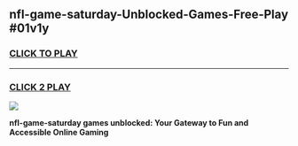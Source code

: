 
## nfl-game-saturday-Unblocked-Games-Free-Play #01v1y
<h3>
<a href="https://us.freeplayer.one?title=nfl-game-saturday&ref=9M">CLICK TO PLAY</a></h3>
<hr>

<h3>
<a href="https://us.freeplayer.one?title=nfl-game-saturday&ref=9M">CLICK 2 PLAY</a>
  
</h3>

<a href="https://us.freeplayer.one?title=nfl-game-saturday&ref=9M"><img src="https://clearcache.store/games.png"></a>


**nfl-game-saturday games unblocked: Your Gateway to Fun and Accessible Online Gaming**
